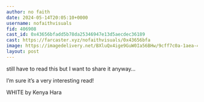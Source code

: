 ```yaml
---
author: no faith
date: 2024-05-14T20:05:10+0000
username: nofaithvisuals
fid: 406908
cast_id: 0x43656bfadd5b78da25346947e13d5aecdec36189
cast: https://farcaster.xyz/nofaithvisuals/0x43656bfa
image: https://imagedelivery.net/BXluQx4ige9GuW0Ia56BHw/9cff7c0a-1aea-4e39-0166-94aa1052e400/original
layout: post
---
```


still have to read this but I want to share it anyway…

I’m sure it’s a very interesting read!

WHITE
by Kenya Hara

<img src='https://imagedelivery.net/BXluQx4ige9GuW0Ia56BHw/9cff7c0a-1aea-4e39-0166-94aa1052e400/original' alt='' referrerpolicy='no-referrer'/>
